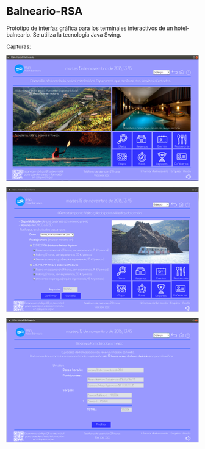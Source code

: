 # Balneario-RSA
Prototipo de interfaz gráfica para los terminales interactivos de un hotel-balneario. Se utiliza la tecnología Java Swing.

Capturas:

![screenshot](screenshots/startPage.png)

![screenshot](screenshots/inner1.png)

![screenshot](screenshots/inner2.png)
